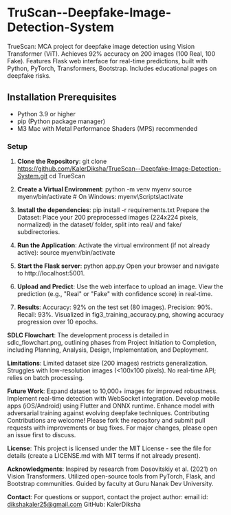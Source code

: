 # TruScan--Deepfake-Image-Detection-System
TrueScan: MCA project for deepfake image detection using Vision Transformer (ViT). Achieves 92% accuracy on 200 images (100 Real, 100 Fake). Features Flask web interface for real-time predictions, built with Python, PyTorch, Transformers, Bootstrap. Includes educational pages on deepfake risks.


## Installation Prerequisites
- Python 3.9 or higher
- pip (Python package manager)
- M3 Mac with Metal Performance Shaders (MPS) recommended

### Setup
1. **Clone the Repository**:
   git clone https://github.com/KalerDiksha/TrueScan--Deepfake-Image-Detection-System.git
   cd TrueScan
   
2. **Create a Virtual Environment**:
python -m venv myenv
source myenv/bin/activate  # On Windows: myenv\Scripts\activate

3. **Install the dependencies**:
pip install -r requirements.txt
Prepare the Dataset:
Place your 200 preprocessed images (224x224 pixels, normalized) in the dataset/ folder, split into real/ and fake/ subdirectories.


4. **Run the Application**:
Activate the virtual environment (if not already active):
source myenv/bin/activate

5. **Start the Flask server**:
python app.py
Open your browser and navigate to http://localhost:5001.

6. **Upload and Predict**:
Use the web interface to upload an image.
View the prediction (e.g., "Real" or "Fake" with confidence score) in real-time.

7. **Results**:
Accuracy: 92% on the test set (80 images).
Precision: 90%.
Recall: 93%.
Visualized in fig3_training_accuracy.png, showing accuracy progression over 10 epochs.

**SDLC Flowchart**:
The development process is detailed in sdlc_flowchart.png, outlining phases from Project Initiation to Completion, including Planning, Analysis, Design, Implementation, and Deployment.

**Limitations**:
Limited dataset size (200 images) restricts generalization.
Struggles with low-resolution images (<100x100 pixels).
No real-time API; relies on batch processing.

**Future Work**:
Expand dataset to 10,000+ images for improved robustness.
Implement real-time detection with WebSocket integration.
Develop mobile apps (iOS/Android) using Flutter and ONNX runtime.
Enhance model with adversarial training against evolving deepfake techniques.
Contributing
Contributions are welcome! Please fork the repository and submit pull requests with improvements or bug fixes. For major changes, please open an issue first to discuss.

**License**:
This project is licensed under the MIT License - see the  file for details (create a LICENSE.md with MIT terms if not already present).

**Acknowledgments**:
Inspired by research from Dosovitskiy et al. (2021) on Vision Transformers.
Utilized open-source tools from PyTorch, Flask, and Bootstrap communities.
Guided by faculty at Guru Nanak Dev University.

**Contact**:
For questions or support, contact the project author:
email id: dikshakaler25@gmail.com
GitHub: KalerDiksha
